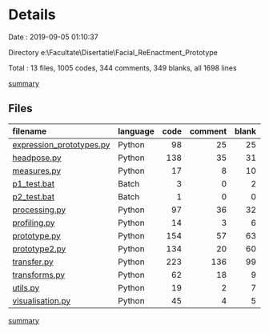 # Details

Date : 2019-09-05 01:10:37

Directory e:\Facultate\Disertatie\Facial_ReEnactment_Prototype

Total : 13 files,  1005 codes, 344 comments, 349 blanks, all 1698 lines

[summary](results.md)

## Files
| filename | language | code | comment | blank | total |
| :--- | :--- | ---: | ---: | ---: | ---: |
| [expression_prototypes.py](file:///e%3A/Facultate/Disertatie/Facial_ReEnactment_Prototype/expression_prototypes.py) | Python | 98 | 25 | 25 | 148 |
| [headpose.py](file:///e%3A/Facultate/Disertatie/Facial_ReEnactment_Prototype/headpose.py) | Python | 138 | 35 | 31 | 204 |
| [measures.py](file:///e%3A/Facultate/Disertatie/Facial_ReEnactment_Prototype/measures.py) | Python | 17 | 8 | 10 | 35 |
| [p1_test.bat](file:///e%3A/Facultate/Disertatie/Facial_ReEnactment_Prototype/p1_test.bat) | Batch | 3 | 0 | 2 | 5 |
| [p2_test.bat](file:///e%3A/Facultate/Disertatie/Facial_ReEnactment_Prototype/p2_test.bat) | Batch | 1 | 0 | 0 | 1 |
| [processing.py](file:///e%3A/Facultate/Disertatie/Facial_ReEnactment_Prototype/processing.py) | Python | 97 | 36 | 32 | 165 |
| [profiling.py](file:///e%3A/Facultate/Disertatie/Facial_ReEnactment_Prototype/profiling.py) | Python | 14 | 3 | 6 | 23 |
| [prototype.py](file:///e%3A/Facultate/Disertatie/Facial_ReEnactment_Prototype/prototype.py) | Python | 154 | 57 | 63 | 274 |
| [prototype2.py](file:///e%3A/Facultate/Disertatie/Facial_ReEnactment_Prototype/prototype2.py) | Python | 134 | 20 | 60 | 214 |
| [transfer.py](file:///e%3A/Facultate/Disertatie/Facial_ReEnactment_Prototype/transfer.py) | Python | 223 | 136 | 99 | 458 |
| [transforms.py](file:///e%3A/Facultate/Disertatie/Facial_ReEnactment_Prototype/transforms.py) | Python | 62 | 18 | 9 | 89 |
| [utils.py](file:///e%3A/Facultate/Disertatie/Facial_ReEnactment_Prototype/utils.py) | Python | 19 | 2 | 7 | 28 |
| [visualisation.py](file:///e%3A/Facultate/Disertatie/Facial_ReEnactment_Prototype/visualisation.py) | Python | 45 | 4 | 5 | 54 |

[summary](results.md)